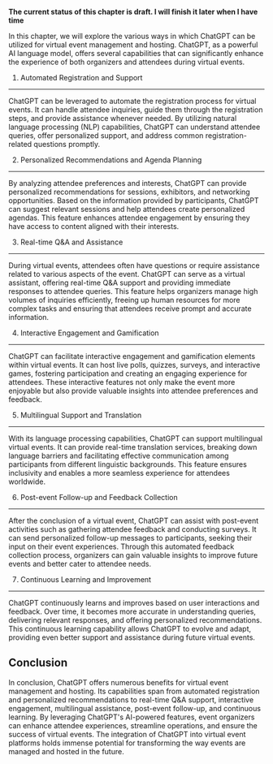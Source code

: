 **The current status of this chapter is draft. I will finish it later when I have time**

In this chapter, we will explore the various ways in which ChatGPT can be utilized for virtual event management and hosting. ChatGPT, as a powerful AI language model, offers several capabilities that can significantly enhance the experience of both organizers and attendees during virtual events.

1. Automated Registration and Support
-------------------------------------

ChatGPT can be leveraged to automate the registration process for virtual events. It can handle attendee inquiries, guide them through the registration steps, and provide assistance whenever needed. By utilizing natural language processing (NLP) capabilities, ChatGPT can understand attendee queries, offer personalized support, and address common registration-related questions promptly.

2. Personalized Recommendations and Agenda Planning
---------------------------------------------------

By analyzing attendee preferences and interests, ChatGPT can provide personalized recommendations for sessions, exhibitors, and networking opportunities. Based on the information provided by participants, ChatGPT can suggest relevant sessions and help attendees create personalized agendas. This feature enhances attendee engagement by ensuring they have access to content aligned with their interests.

3. Real-time Q\&A and Assistance
--------------------------------

During virtual events, attendees often have questions or require assistance related to various aspects of the event. ChatGPT can serve as a virtual assistant, offering real-time Q\&A support and providing immediate responses to attendee queries. This feature helps organizers manage high volumes of inquiries efficiently, freeing up human resources for more complex tasks and ensuring that attendees receive prompt and accurate information.

4. Interactive Engagement and Gamification
------------------------------------------

ChatGPT can facilitate interactive engagement and gamification elements within virtual events. It can host live polls, quizzes, surveys, and interactive games, fostering participation and creating an engaging experience for attendees. These interactive features not only make the event more enjoyable but also provide valuable insights into attendee preferences and feedback.

5. Multilingual Support and Translation
---------------------------------------

With its language processing capabilities, ChatGPT can support multilingual virtual events. It can provide real-time translation services, breaking down language barriers and facilitating effective communication among participants from different linguistic backgrounds. This feature ensures inclusivity and enables a more seamless experience for attendees worldwide.

6. Post-event Follow-up and Feedback Collection
-----------------------------------------------

After the conclusion of a virtual event, ChatGPT can assist with post-event activities such as gathering attendee feedback and conducting surveys. It can send personalized follow-up messages to participants, seeking their input on their event experiences. Through this automated feedback collection process, organizers can gain valuable insights to improve future events and better cater to attendee needs.

7. Continuous Learning and Improvement
--------------------------------------

ChatGPT continuously learns and improves based on user interactions and feedback. Over time, it becomes more accurate in understanding queries, delivering relevant responses, and offering personalized recommendations. This continuous learning capability allows ChatGPT to evolve and adapt, providing even better support and assistance during future virtual events.

Conclusion
----------

In conclusion, ChatGPT offers numerous benefits for virtual event management and hosting. Its capabilities span from automated registration and personalized recommendations to real-time Q\&A support, interactive engagement, multilingual assistance, post-event follow-up, and continuous learning. By leveraging ChatGPT's AI-powered features, event organizers can enhance attendee experiences, streamline operations, and ensure the success of virtual events. The integration of ChatGPT into virtual event platforms holds immense potential for transforming the way events are managed and hosted in the future.
